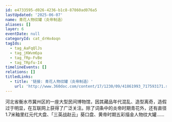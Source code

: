 ```yaml
---
id: e4733595-d026-4236-b1c8-87860ad076a5
lastUpdated: '2025-06-07'
name: 青花人物纹罐（炎帝制造）
aliases: []
layer: 6
eventDate: null
categoryId: cat_drHx4oqn
tagIds:
  - tag_AaFqQlJs
  - tag_jKWvm6pa
  - tag_fRp-FvBe
  - tag_TRpfu-I4
timelineEvents: []
relations: []
titledLinks:
  - title: '链接: 青花人物纹罐（炎帝制造）'
    url: 'http://www.360doc.com/content/17/1230/09/41861993_717593171.shtml'
---
```

河北省衡水市冀州区的一座大型民间博物馆，因其藏品年代混乱、造型离奇，造假过于明显，在互联网上获得了广泛关注。除了词条中的炎帝时期青花外，还有直径1.7米釉里红元代大盘、「三英战赵云」葵口盘、黄帝时期五彩描金人物纹大罐……
